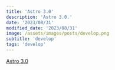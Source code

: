 ```yaml
---
title: 'Astro 3.0'
description: 'Astro 3.0.'
date: '2023/08/31'
modified_date: '2023/08/31'
image: /assets/images/posts/develop.png
subtitle: 'develop'
tags: 'develop'
---
```


[Astro 3.0](https://astro.build/blog/astro-3/)
